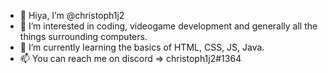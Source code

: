 - 👋 Hiya, I’m @christoph1j2
- 👀 I’m interested in coding, videogame development and generally all the things surrounding computers.
- 🌱 I’m currently learning the basics of HTML, CSS, JS, Java.
- 📫 You can reach me on discord => christoph1j2#1364

<!---
christoph1j2/christoph1j2 is a ✨ special ✨ repository because its `README.md` (this file) appears on your GitHub profile.
You can click the Preview link to take a look at your changes.
--->
